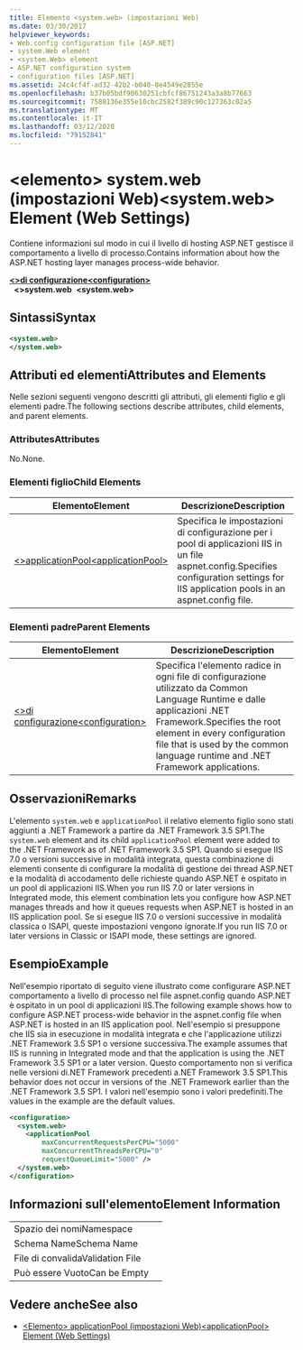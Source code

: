 ```yaml
---
title: Elemento <system.web> (impostazioni Web)
ms.date: 03/30/2017
helpviewer_keywords:
- Web.config configuration file [ASP.NET]
- system.Web element
- <system.Web> element
- ASP.NET configuration system
- configuration files [ASP.NET]
ms.assetid: 24c4cf4f-ad32-42b2-b040-8e4549e2855e
ms.openlocfilehash: b37b05bdf90630251cbfcf86751243a3a8b77663
ms.sourcegitcommit: 7588136e355e10cbc2582f389c90c127363c02a5
ms.translationtype: MT
ms.contentlocale: it-IT
ms.lasthandoff: 03/12/2020
ms.locfileid: "79152841"
---
```

# <a name="systemweb-element-web-settings"></a><span data-ttu-id="bba50-102">\<elemento> system.web (impostazioni Web)</span><span class="sxs-lookup"><span data-stu-id="bba50-102">\<system.web> Element (Web Settings)</span></span>
<span data-ttu-id="bba50-103">Contiene informazioni sul modo in cui il livello di hosting ASP.NET gestisce il comportamento a livello di processo.</span><span class="sxs-lookup"><span data-stu-id="bba50-103">Contains information about how the ASP.NET hosting layer manages process-wide behavior.</span></span>  
  
[<span data-ttu-id="bba50-104">**\<>di configurazione**</span><span class="sxs-lookup"><span data-stu-id="bba50-104">**\<configuration>**</span></span>](../configuration-element.md)  
<span data-ttu-id="bba50-105">&nbsp;&nbsp;**\<>system.web**</span><span class="sxs-lookup"><span data-stu-id="bba50-105">&nbsp;&nbsp;**\<system.web>**</span></span>  
  
## <a name="syntax"></a><span data-ttu-id="bba50-106">Sintassi</span><span class="sxs-lookup"><span data-stu-id="bba50-106">Syntax</span></span>  
  
```xml  
<system.web>  
</system.web>  
```  
  
## <a name="attributes-and-elements"></a><span data-ttu-id="bba50-107">Attributi ed elementi</span><span class="sxs-lookup"><span data-stu-id="bba50-107">Attributes and Elements</span></span>  

<span data-ttu-id="bba50-108">Nelle sezioni seguenti vengono descritti gli attributi, gli elementi figlio e gli elementi padre.</span><span class="sxs-lookup"><span data-stu-id="bba50-108">The following sections describe attributes, child elements, and parent elements.</span></span>  
  
### <a name="attributes"></a><span data-ttu-id="bba50-109">Attributes</span><span class="sxs-lookup"><span data-stu-id="bba50-109">Attributes</span></span>  

<span data-ttu-id="bba50-110">No.</span><span class="sxs-lookup"><span data-stu-id="bba50-110">None.</span></span>  
  
### <a name="child-elements"></a><span data-ttu-id="bba50-111">Elementi figlio</span><span class="sxs-lookup"><span data-stu-id="bba50-111">Child Elements</span></span>  
  
|<span data-ttu-id="bba50-112">Elemento</span><span class="sxs-lookup"><span data-stu-id="bba50-112">Element</span></span>|<span data-ttu-id="bba50-113">Descrizione</span><span class="sxs-lookup"><span data-stu-id="bba50-113">Description</span></span>|  
|-------------|-----------------|  
|[<span data-ttu-id="bba50-114">\<>applicationPool</span><span class="sxs-lookup"><span data-stu-id="bba50-114">\<applicationPool></span></span>](applicationpool-element-web-settings.md)|<span data-ttu-id="bba50-115">Specifica le impostazioni di configurazione per i pool di applicazioni IIS in un file aspnet.config.</span><span class="sxs-lookup"><span data-stu-id="bba50-115">Specifies configuration settings for IIS application pools in an aspnet.config file.</span></span>|  
  
### <a name="parent-elements"></a><span data-ttu-id="bba50-116">Elementi padre</span><span class="sxs-lookup"><span data-stu-id="bba50-116">Parent Elements</span></span>  
  
|<span data-ttu-id="bba50-117">Elemento</span><span class="sxs-lookup"><span data-stu-id="bba50-117">Element</span></span>|<span data-ttu-id="bba50-118">Descrizione</span><span class="sxs-lookup"><span data-stu-id="bba50-118">Description</span></span>|  
|-------------|-----------------|  
|[<span data-ttu-id="bba50-119">\<>di configurazione</span><span class="sxs-lookup"><span data-stu-id="bba50-119">\<configuration></span></span>](../configuration-element.md)|<span data-ttu-id="bba50-120">Specifica l'elemento radice in ogni file di configurazione utilizzato da Common Language Runtime e dalle applicazioni .NET Framework.</span><span class="sxs-lookup"><span data-stu-id="bba50-120">Specifies the root element in every configuration file that is used by the common language runtime and .NET Framework applications.</span></span>|  
  
## <a name="remarks"></a><span data-ttu-id="bba50-121">Osservazioni</span><span class="sxs-lookup"><span data-stu-id="bba50-121">Remarks</span></span>  

<span data-ttu-id="bba50-122">L'elemento `system.web` e `applicationPool` il relativo elemento figlio sono stati aggiunti a .NET Framework a partire da .NET Framework 3.5 SP1.</span><span class="sxs-lookup"><span data-stu-id="bba50-122">The `system.web` element and its child `applicationPool` element were added to the .NET Framework as of .NET Framework 3.5 SP1.</span></span> <span data-ttu-id="bba50-123">Quando si esegue IIS 7.0 o versioni successive in modalità integrata, questa combinazione di elementi consente di configurare la modalità di gestione dei thread ASP.NET e la modalità di accodamento delle richieste quando ASP.NET è ospitato in un pool di applicazioni IIS.</span><span class="sxs-lookup"><span data-stu-id="bba50-123">When you run IIS 7.0 or later versions in Integrated mode, this element combination lets you configure how ASP.NET manages threads and how it queues requests when ASP.NET is hosted in an IIS application pool.</span></span> <span data-ttu-id="bba50-124">Se si esegue IIS 7.0 o versioni successive in modalità classica o ISAPI, queste impostazioni vengono ignorate.</span><span class="sxs-lookup"><span data-stu-id="bba50-124">If you run IIS 7.0 or later versions in Classic or ISAPI mode, these settings are ignored.</span></span>  
  
## <a name="example"></a><span data-ttu-id="bba50-125">Esempio</span><span class="sxs-lookup"><span data-stu-id="bba50-125">Example</span></span>  

<span data-ttu-id="bba50-126">Nell'esempio riportato di seguito viene illustrato come configurare ASP.NET comportamento a livello di processo nel file aspnet.config quando ASP.NET è ospitato in un pool di applicazioni IIS.</span><span class="sxs-lookup"><span data-stu-id="bba50-126">The following example shows how to configure ASP.NET process-wide behavior in the aspnet.config file when ASP.NET is hosted in an IIS application pool.</span></span> <span data-ttu-id="bba50-127">Nell'esempio si presuppone che IIS sia in esecuzione in modalità integrata e che l'applicazione utilizzi .NET Framework 3.5 SP1 o versione successiva.</span><span class="sxs-lookup"><span data-stu-id="bba50-127">The example assumes that IIS is running in Integrated mode and that the application is using the .NET Framework 3.5 SP1 or a later version.</span></span> <span data-ttu-id="bba50-128">Questo comportamento non si verifica nelle versioni di.NET Framework precedenti a.NET Framework 3.5 SP1.</span><span class="sxs-lookup"><span data-stu-id="bba50-128">This behavior does not occur in versions of the .NET Framework earlier than the .NET Framework 3.5 SP1.</span></span> <span data-ttu-id="bba50-129">I valori nell'esempio sono i valori predefiniti.</span><span class="sxs-lookup"><span data-stu-id="bba50-129">The values in the example are the default values.</span></span>  
  
```xml  
<configuration>  
  <system.web>  
    <applicationPool
        maxConcurrentRequestsPerCPU="5000"
        maxConcurrentThreadsPerCPU="0"
        requestQueueLimit="5000" />  
  </system.web>  
</configuration>  
```  
  
## <a name="element-information"></a><span data-ttu-id="bba50-130">Informazioni sull'elemento</span><span class="sxs-lookup"><span data-stu-id="bba50-130">Element Information</span></span>  
  
|||  
|-|-|  
|<span data-ttu-id="bba50-131">Spazio dei nomi</span><span class="sxs-lookup"><span data-stu-id="bba50-131">Namespace</span></span>||  
|<span data-ttu-id="bba50-132">Schema Name</span><span class="sxs-lookup"><span data-stu-id="bba50-132">Schema Name</span></span>||  
|<span data-ttu-id="bba50-133">File di convalida</span><span class="sxs-lookup"><span data-stu-id="bba50-133">Validation File</span></span>||  
|<span data-ttu-id="bba50-134">Può essere Vuoto</span><span class="sxs-lookup"><span data-stu-id="bba50-134">Can be Empty</span></span>||  
  
## <a name="see-also"></a><span data-ttu-id="bba50-135">Vedere anche</span><span class="sxs-lookup"><span data-stu-id="bba50-135">See also</span></span>

- [<span data-ttu-id="bba50-136">\<Elemento> applicationPool (impostazioni Web)</span><span class="sxs-lookup"><span data-stu-id="bba50-136">\<applicationPool> Element (Web Settings)</span></span>](applicationpool-element-web-settings.md)
